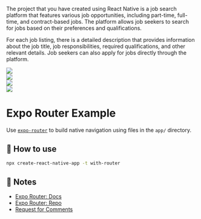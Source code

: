 The project that you have created using React Native is a job search platform that features various job opportunities, including part-time, full-time, and contract-based jobs. The platform allows job seekers to search for jobs based on their preferences and qualifications.

For each job listing, there is a detailed description that provides information about the job title, job responsibilities, required qualifications, and other relevant details. Job seekers can also apply for jobs directly through the platform.

<div style={{width : '300px', height:'300px'}}>
<img style={{width:'100%',height:'100%', objectFit:'contain'}} src='https://user-images.githubusercontent.com/97445793/226332424-c594ad1e-51c2-458b-8fc8-199b95ffb7f7.jpeg'/>
</div>

<div style={{width : '300px', height:'300px'}}>
<img style={{width:'100%',height:'100%', objectFit:'contain'}} src='https://user-images.githubusercontent.com/97445793/226332368-71ed017f-453b-40ed-8d03-1d7f62a4b29c.jpeg'/>
</div>

<div style={{width : '300px', height:'300px'}}>
<img style={{width:'100%',height:'100%', objectFit:'contain'}} src='https://user-images.githubusercontent.com/97445793/226332391-d9f31028-0495-4555-9f51-81f53d0c186c.jpeg'/>
</div>

<div style={{width : '300px', height:'300px'}}>
<img style={{width:'100%',height:'100%', objectFit:'contain'}} src='https://user-images.githubusercontent.com/97445793/226332446-20ec9f9d-696f-4346-be4f-79b419e12dc6.jpeg'/>
</div>


# Expo Router Example

Use [`expo-router`](https://expo.github.io/router) to build native navigation using files in the `app/` directory.

## 🚀 How to use

```sh
npx create-react-native-app -t with-router
```

## 📝 Notes

- [Expo Router: Docs](https://expo.github.io/router)
- [Expo Router: Repo](https://github.com/expo/router)
- [Request for Comments](https://github.com/expo/router/discussions/1)
